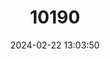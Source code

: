 ---
title: "10190"
category: "Hirudo medicinalis"
draft: false
date: 2024-02-22 13:03:50
languages:
  French: ["Sangsue Médicinale", "Sangsue Officinale"]
  English: ["European Medicinal Leech"]
---